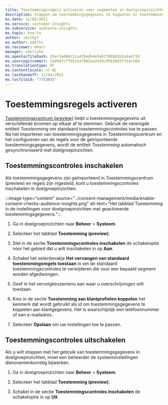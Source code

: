 ```yaml
---
title: Toestemmingsregels activeren voor segmenten in doelgroepinzichten
description: Stappen om toestemmingsgegevens te koppelen en toestemmingscontroles te activeren in doelgroepinzichten.
ms.date: 11/03/2021
ms.service: customer-insights
ms.subservice: audience-insights
ms.topic: how-to
author: smithy7
ms.author: smithc
ms.reviewer: mhart
manager: shellyha
ms.openlocfilehash: 33ec3a684c2ca47badb4e5461f069d1b2e4a4f3d
ms.sourcegitcommit: 2a0947cffb52eaf885aa2e50c95b3693f7e4c589
ms.translationtype: HT
ms.contentlocale: nl-NL
ms.lasthandoff: 11/04/2021
ms.locfileid: "7753055"
---
```

# <a name="activate-consent-rules"></a>Toestemmingsregels activeren

[Toestemmingscentrum (preview)](../consent-management/overview.md) helpt u toestemmingsgegevens uit verschillende bronnen op elkaar af te stemmen. Gebruik de verenigde entiteit *Toestemming* om standaard toestemmingscontroles toe te passen. Na het importeren van toestemmingsgegevens in Toestemmingscentrum en het configureren van de regels voor de geïmporteerde toestemmingsgegevens, wordt de entiteit *Toestemming* automatisch gesynchroniseerd met doelgroepinzichten.

## <a name="enable-consent-checks"></a>Toestemmingscontroles inschakelen

Als toestemmingsgegevens zijn geïmporteerd in Toestemmingscentrum (preview) en regels zijn ingesteld, kunt u toestemmingscontroles inschakelen in doelgroepinzichten. 

:::image type="content" source="../consent-management/media/enable-consent-checks-audience-insights.png" alt-text="Het tabblad Toestemming in de instellingen voor doelgroepinzichten met geactiveerde toestemmingsgegevens.":::

1. Ga in doelgroepinzichten naar **Beheer** > **Systeem**.

1. Selecteer het tabblad **Toestemming (preview)**.

1. Stel in de sectie **Toestemmingscontroles inschakelen** de schakeloptie voor het gebied dat u wilt inschakelen in op **Aan**.

1. Schakel het selectievakje **Het vervangen van standaard toestemmingsregels toestaan** in om de standaard toestemmingscontroles te verwijderen die voor een bepaald segment worden afgedwongen. 

1. Geef in het vervolgkeuzemenu aan waar u overschrijvingen wilt toestaan.     

1. Kies in de sectie **Toestemming aan klantprofielen koppelen** het kenmerk dat wordt gebruikt als id om toestemmingsgegevens te koppelen aan klantgegevens. Het is waarschijnlijk een telefoonnummer of een e-mailadres. 

1. Selecteer **Opslaan** om uw instellingen toe te passen.

## <a name="disable-consent-checks"></a>Toestemmingscontroles uitschakelen

Als u wilt stoppen met het gebruik van toestemmingsgegevens in doelgroepinzichten, moet een beheerder de systeeminstellingen dienovereenkomstig bijwerken.

1. Ga in doelgroepinzichten naar **Beheer** > **Systeem**.

1. Selecteer het tabblad **Toestemming (preview)**.

1. Schakel in de sectie **Toestemmingscontroles inschakelen** de schakeloptie in op **Uit**.
